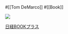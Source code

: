 #[[Tom DeMarco]] #[[Book]]

![](https://cdn-bookplus.nikkei.com/atcl/catalog/13/P85240/P85240_common_pc.jpg?__scale=w:150,h:221&_sh=0e5090fd06)

[日経BOOKプラス](https://bookplus.nikkei.com/atcl/catalog/13/P85240/)